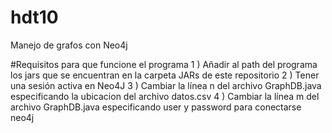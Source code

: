 # hdt10
Manejo de grafos con Neo4j

#Requisitos para que funcione el programa
1 )   Añadir al path del programa los jars que se encuentran en la carpeta JARs de este repositorio
2 )   Tener una sesión activa en Neo4J
3 )   Cambiar la línea n del archivo GraphDB.java especificando la ubicacion del archivo datos.csv
4 )   Cambiar la línea m del archivo GraphDB.java especificando user y password para conectarse neo4j

